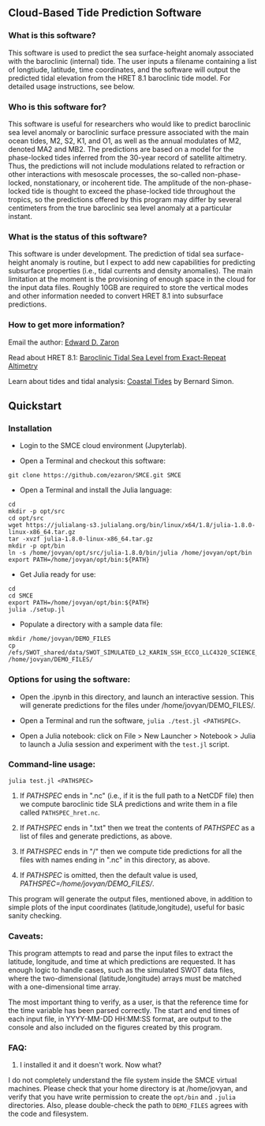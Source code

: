 
## Cloud-Based Tide Prediction Software

### What is this software?

This software is used to predict the sea surface-height anomaly associated with the
baroclinic (internal) tide. The user inputs a filename containing a list of
longtiude, latitude, time coordinates, and the software will output the predicted
tidal elevation from the HRET 8.1 baroclinic tide model. For detailed usage
instructions, see below.

### Who is this software for?

This software is useful for researchers who would like to predict baroclinic sea
level anomaly or baroclinic surface pressure associated with the main ocean
tides, M2, S2, K1, and O1, as well as the annual modulates of M2, denoted
MA2 and MB2. The predictions are based on a model for the phase-locked tides
inferred from the 30-year record of satellite altimetry. Thus, the predictions
will not include modulations related to refraction or other interactions
with mesoscale processes, the so-called non-phase-locked, nonstationary, or
incoherent tide. The amplitude of the non-phase-locked tide is thought to
exceed the phase-locked tide throughout the tropics, so the predictions
offered by this program may differ by several centimeters from the true baroclinic
sea level anomaly at a particular instant.

### What is the status of this software?

This software is under development. The prediction of tidal sea surface-height anomaly
is routine, but I expect to add new capabilities for predicting subsurface
properties (i.e., tidal currents and density anomalies). The main limitation at the moment
is the provisioning of enough space in the cloud for the input data files. Roughly 10GB are
required to store the vertical modes and other information needed to convert HRET 8.1 into
subsurface predictions.

### How to get more information?

Email the author: [Edward D. Zaron](mailto:edward.d.zaron@oregonstate.edu)

Read about HRET 8.1: [Baroclinic Tidal Sea Level from Exact-Repeat Altimetry](http://dx.doi.org/10.1175/JPO-D-18-0127.1)

Learn about tides and tidal analysis: [Coastal Tides](http://refmar.shom.fr/sea_level_news_2013/2013_t4/ouvage-reference-sur-theorie-et-pratique-maree-francais-et-anglais) by Bernard Simon.

## Quickstart

### Installation

- Login to the SMCE cloud environment (Jupyterlab).

- Open a Terminal and checkout this software:
```
git clone https://github.com/ezaron/SMCE.git SMCE
```

- Open a Terminal and install the Julia language:
```
cd
mkdir -p opt/src
cd opt/src
wget https://julialang-s3.julialang.org/bin/linux/x64/1.8/julia-1.8.0-linux-x86_64.tar.gz
tar -xvzf julia-1.8.0-linux-x86_64.tar.gz
mkdir -p opt/bin
ln -s /home/jovyan/opt/src/julia-1.8.0/bin/julia /home/jovyan/opt/bin
export PATH=/home/jovyan/opt/bin:${PATH}
```

- Get Julia ready for use:
```
cd
cd SMCE
export PATH=/home/jovyan/opt/bin:${PATH}
julia ./setup.jl
```

- Populate a directory with a sample data file:
```
mkdir /home/jovyan/DEMO_FILES
cp /efs/SWOT_shared/data/SWOT_SIMULATED_L2_KARIN_SSH_ECCO_LLC4320_SCIENCE_V1/SWOT_L2_LR_SSH_Expert_018_290_20121112T003212_20121112T012339_DG10_01.nc /home/jovyan/DEMO_FILES/
```

### Options for using the software:

- Open the .ipynb in this directory, and launch an interactive session. This will generate predictions for the files under /home/jovyan/DEMO_FILES/.

- Open a Terminal and run the software, `julia ./test.jl <PATHSPEC>`.

- Open a Julia notebook: click on File > New Launcher > Notebook > Julia to launch a Julia session and experiment with the `test.jl` script.

### Command-line usage:

```
julia test.jl <PATHSPEC>
```
1. If _PATHSPEC_ ends in ".nc" (i.e., if it is the full path to a NetCDF file)
   then we compute baroclinic tide SLA predictions and write them in a file 
   called `PATHSPEC_hret.nc`.
   
2. If _PATHSPEC_ ends in ".txt" then we treat the contents of _PATHSPEC_
   as a list of files and generate predictions, as above.
   
3. If _PATHSPEC_ ends in "/" then we compute tide predictions for all
   the files with names ending in ".nc" in this directory, as above.

4. If _PATHSPEC_ is omitted, then the default value is used, _PATHSPEC=/home/jovyan/DEMO_FILES/_.

This program will generate the output files, mentioned above, in addition to simple plots
of the input coordinates (latitude,longitude), useful for basic sanity checking.

### Caveats:

This program attempts to read and parse the input files to extract
the latitude, longitude, and time at which predictions are requested.
It has enough logic to handle cases, such as the simulated SWOT
data files, where the two-dimensional (latitude,longitude) arrays
must be matched with a one-dimensional time array.

The most important thing to verify, as a user, is that the
reference time for the time variable has been parsed correctly.
The start and end times of each input file, in YYYY-MM-DD HH:MM:SS
format, are output to the console and also included on the figures
created by this program.

### FAQ:

1. I installed it and it doesn't work. Now what?

I do not completely understand the file system inside the SMCE virtual machines. Please check that your
home directory is at /home/jovyan, and verify that you have write permission to create the `opt/bin` and `.julia`
directories. Also, please double-check the path to `DEMO_FILES` agrees with the code and filesystem.

